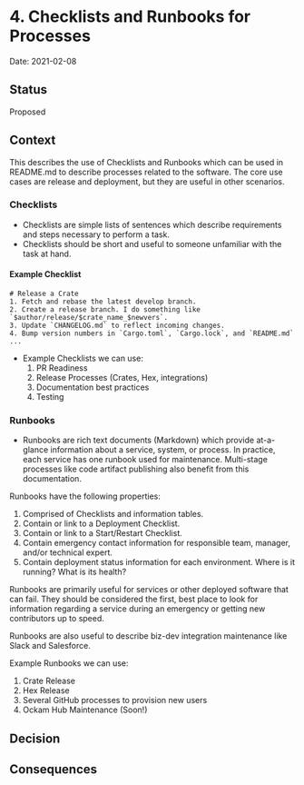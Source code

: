 # 4. Checklists and Runbooks for Processes

Date: 2021-02-08

## Status

Proposed

## Context

This describes the use of Checklists and Runbooks which can be used in README.md to describe processes related to the
software. The core use cases are release and deployment, but they are useful in other scenarios.

### Checklists

- Checklists are simple lists of sentences which describe requirements and steps necessary to perform a task.
- Checklists should be short and useful to someone unfamiliar with the task at hand.

#### Example Checklist
```
# Release a Crate
1. Fetch and rebase the latest develop branch.
2. Create a release branch. I do something like `$author/release/$crate_name_$newvers`.
3. Update `CHANGELOG.md` to reflect incoming changes.
4. Bump version numbers in `Cargo.toml`, `Cargo.lock`, and `README.md`
...
```


- Example Checklists we can use:
  1. PR Readiness
  1. Release Processes (Crates, Hex, integrations)
  1. Documentation best practices
  1. Testing

### Runbooks

- Runbooks are rich text documents (Markdown) which provide at-a-glance information about a service, system, or process.
In practice, each service has one runbook used for maintenance. Multi-stage processes like code artifact publishing also benefit
  from this documentation.

Runbooks have the following properties:

  1. Comprised of Checklists and information tables.
  1. Contain or link to a Deployment Checklist.
  1. Contain or link to a Start/Restart Checklist.
  1. Contain emergency contact information for responsible team, manager, and/or technical expert.
  1. Contain deployment status information for each environment. Where is it running? What is its health?

Runbooks are primarily useful for services or other deployed software that can fail. They should be considered the first,
best place to look for information regarding a service during an emergency or getting new contributors up to speed.

Runbooks are also useful to describe biz-dev integration maintenance like Slack and Salesforce.

Example Runbooks we can use:
  1. Crate Release
  1. Hex Release
  1. Several GitHub processes to provision new users
  1. Ockam Hub Maintenance (Soon!)

## Decision


## Consequences
